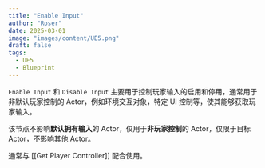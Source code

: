 ```yaml
---
title: "Enable Input"
author: "Roser"
date: 2025-03-01
image: "images/content/UE5.png"
draft: false
tags:
  - UE5
  - Blueprint
---
```

`Enable Input` 和 `Disable Input` 主要用于控制玩家输入的启用和停用，通常用于非默认玩家控制的 Actor，例如环境交互对象，特定 UI 控制等，使其能够获取玩家输入。

该节点不影响**默认拥有输入**的 Actor，仅用于**非玩家控制**的 Actor，仅限于目标 Actor，不影响其他 Actor。

通常与 [[Get Player Controller]] 配合使用。
